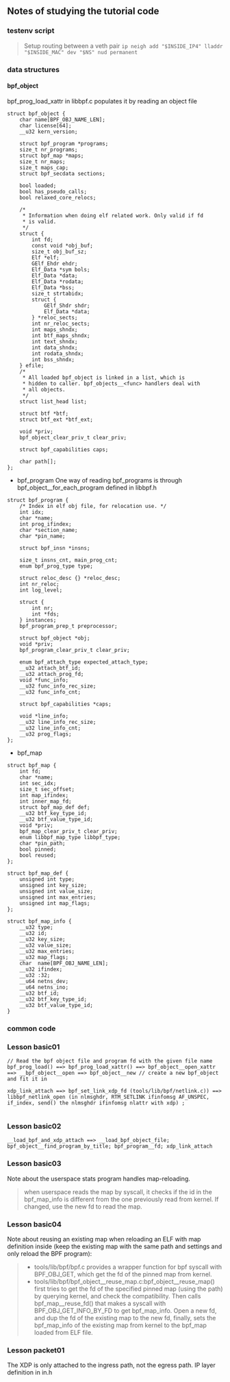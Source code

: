 ## Notes of studying the tutorial code


### testenv script

> Setup routing between a veth pair
`ip neigh add "$INSIDE_IP4" lladdr "$INSIDE_MAC" dev "$NS" nud permanent`

### data structures
#### bpf_object
bpf_prog_load_xattr in libbpf.c populates it by reading an object file
```
struct bpf_object {
	char name[BPF_OBJ_NAME_LEN];
	char license[64];
	__u32 kern_version;

	struct bpf_program *programs;
	size_t nr_programs;
	struct bpf_map *maps;
	size_t nr_maps;
	size_t maps_cap;
	struct bpf_secdata sections;

	bool loaded;
	bool has_pseudo_calls;
	bool relaxed_core_relocs;

	/*
	 * Information when doing elf related work. Only valid if fd
	 * is valid.
	 */
	struct {
		int fd;
		const void *obj_buf;
		size_t obj_buf_sz;
		Elf *elf;
		GElf_Ehdr ehdr;
		Elf_Data *sym bols;
		Elf_Data *data;
		Elf_Data *rodata;
		Elf_Data *bss;
		size_t strtabidx;
		struct {
			GElf_Shdr shdr;
			Elf_Data *data;
		} *reloc_sects;
		int nr_reloc_sects;
		int maps_shndx;
		int btf_maps_shndx;
		int text_shndx;
		int data_shndx;
		int rodata_shndx;
		int bss_shndx;
	} efile;
	/*
	 * All loaded bpf_object is linked in a list, which is
	 * hidden to caller. bpf_objects__<func> handlers deal with
	 * all objects.
	 */
	struct list_head list;

	struct btf *btf;
	struct btf_ext *btf_ext;

	void *priv;
	bpf_object_clear_priv_t clear_priv;

	struct bpf_capabilities caps;

	char path[];
};
```
- bpf_program
One way of reading bpf_programs is through bpf_object__for_each_program defined in libbpf.h
```
struct bpf_program {
	/* Index in elf obj file, for relocation use. */
	int idx;
	char *name;
	int prog_ifindex;
	char *section_name;
	char *pin_name;

	struct bpf_insn *insns;

	size_t insns_cnt, main_prog_cnt;
	enum bpf_prog_type type;

	struct reloc_desc {} *reloc_desc;
	int nr_reloc;
	int log_level;

	struct {
		int nr;
		int *fds;
	} instances;
	bpf_program_prep_t preprocessor;

	struct bpf_object *obj;
	void *priv;
	bpf_program_clear_priv_t clear_priv;

	enum bpf_attach_type expected_attach_type;
	__u32 attach_btf_id;
	__u32 attach_prog_fd;
	void *func_info;
	__u32 func_info_rec_size;
	__u32 func_info_cnt;

	struct bpf_capabilities *caps;

	void *line_info;
	__u32 line_info_rec_size;
	__u32 line_info_cnt;
	__u32 prog_flags;
};
```
- bpf_map
```
struct bpf_map {
	int fd;
	char *name;
	int sec_idx;
	size_t sec_offset;
	int map_ifindex;
	int inner_map_fd;
	struct bpf_map_def def;
	__u32 btf_key_type_id;
	__u32 btf_value_type_id;
	void *priv;
	bpf_map_clear_priv_t clear_priv;
	enum libbpf_map_type libbpf_type;
	char *pin_path;
	bool pinned;
	bool reused;
};

struct bpf_map_def {
	unsigned int type;
	unsigned int key_size;
	unsigned int value_size;
	unsigned int max_entries;
	unsigned int map_flags;
};

struct bpf_map_info {
	__u32 type;
	__u32 id;
	__u32 key_size;
	__u32 value_size;
	__u32 max_entries;
	__u32 map_flags;
	char  name[BPF_OBJ_NAME_LEN];
	__u32 ifindex;
	__u32 :32;
	__u64 netns_dev;
	__u64 netns_ino;
	__u32 btf_id;
	__u32 btf_key_type_id;
	__u32 btf_value_type_id;
}
```
### common code


### Lesson basic01
```
// Read the bpf object file and program fd with the given file name
bpf_prog_load() ==> bpf_prog_load_xattr() ==> bpf_object__open_xattr ==> __bpf_object__open ==> bpf_object__new // create a new bpf_object and fit it in

xdp_link_attach ==> bpf_set_link_xdp_fd (tools/lib/bpf/netlink.c)) ==> libbpf_netlink_open (in nlmsghdr, RTM_SETLINK ifinfomsg AF_UNSPEC, if_index, send() the nlmsghdr ifinfomsg nlattr with xdp) ;


```

### Lesson basic02

```
__load_bpf_and_xdp_attach ==> __load_bpf_object_file; bpf_object__find_program_by_title; bpf_program__fd; xdp_link_attach

```
### Lesson basic03
Note about the userspace stats program handles map-reloading.
> when userspace reads the map by syscall, it checks if the id in the bpf_map_info is different from the one previously read from kernel. If changed, use the new fd to read the map.

### Lesson basic04
Note about reusing an existing map when reloading an ELF with map definition inside (keep the existing map with the same path and settings and only reload the BPF program):
> * tools/lib/bpf/bpf.c provides a wrapper function for bpf syscall with BPF_OBJ_GET, which get the fd of the pinned map from kernel.
> * tools/lib/bpf/bpf_object__reuse_map.c:bpf_object__reuse_map() first tries to get the fd of the specified pinned map (using the path) by querying kernel, and check the compatibility. Then calls bpf_map__reuse_fd() that makes a syscall with BPF_OBJ_GET_INFO_BY_FD to get bpf_map_info. Open a new fd, and dup the fd of the existing map to the new fd, finally, sets the bpf_map_info of the existing map from kernel to the bpf_map loaded from ELF file.


### Lesson packet01

The XDP is only attached to the ingress path, not the egress path.
IP layer definition in in.h
